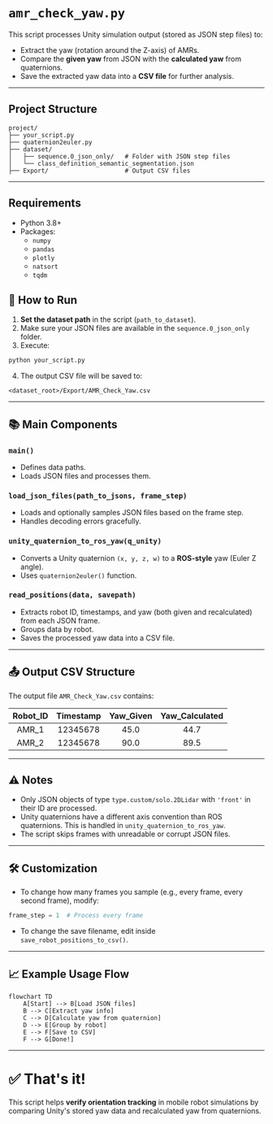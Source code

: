 
# `amr_check_yaw.py`

This script processes Unity simulation output (stored as JSON step files) to:
- Extract the yaw (rotation around the Z-axis) of AMRs.
- Compare the **given yaw** from JSON with the **calculated yaw** from quaternions.
- Save the extracted yaw data into a **CSV file** for further analysis.

---

## Project Structure

```plaintext
project/
├── your_script.py
├── quaternion2euler.py
├── dataset/
│   ├── sequence.0_json_only/   # Folder with JSON step files
│   └── class_definition_semantic_segmentation.json
├── Export/                     # Output CSV files
```

---

## Requirements

- Python 3.8+
- Packages:
  - `numpy`
  - `pandas`
  - `plotly`
  - `natsort`
  - `tqdm`

## 🚀 How to Run

1. **Set the dataset path** in the script (`path_to_dataset`).
2. Make sure your JSON files are available in the `sequence.0_json_only` folder.
3. Execute:

```bash
python your_script.py
```

4. The output CSV file will be saved to:

```
<dataset_root>/Export/AMR_Check_Yaw.csv
```

---

## 📚 Main Components

### `main()`
- Defines data paths.
- Loads JSON files and processes them.

### `load_json_files(path_to_jsons, frame_step)`
- Loads and optionally samples JSON files based on the frame step.
- Handles decoding errors gracefully.

### `unity_quaternion_to_ros_yaw(q_unity)`
- Converts a Unity quaternion `(x, y, z, w)` to a **ROS-style** yaw (Euler Z angle).
- Uses `quaternion2euler()` function.

### `read_positions(data, savepath)`
- Extracts robot ID, timestamps, and yaw (both given and recalculated) from each JSON frame.
- Groups data by robot.
- Saves the processed yaw data into a CSV file.

---

## 📤 Output CSV Structure

The output file `AMR_Check_Yaw.csv` contains:

| Robot_ID | Timestamp | Yaw_Given | Yaw_Calculated |
|:--------:|:---------:|:---------:|:--------------:|
| AMR_1    | 12345678  | 45.0      | 44.7           |
| AMR_2    | 12345678  | 90.0      | 89.5           |

---

## ⚠️ Notes

- Only JSON objects of type `type.custom/solo.2DLidar` with `'front'` in their ID are processed.
- Unity quaternions have a different axis convention than ROS quaternions. This is handled in `unity_quaternion_to_ros_yaw`.
- The script skips frames with unreadable or corrupt JSON files.

---

## 🛠️ Customization

- To change how many frames you sample (e.g., every frame, every second frame), modify:

```python
frame_step = 1  # Process every frame
```

- To change the save filename, edit inside `save_robot_positions_to_csv()`.

---

## 📈 Example Usage Flow

```mermaid
flowchart TD
    A[Start] --> B[Load JSON files]
    B --> C[Extract yaw info]
    C --> D[Calculate yaw from quaternion]
    D --> E[Group by robot]
    E --> F[Save to CSV]
    F --> G[Done!]
```

---

# ✅ That's it!
This script helps **verify orientation tracking** in mobile robot simulations by comparing Unity's stored yaw data and recalculated yaw from quaternions.
